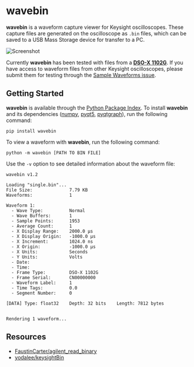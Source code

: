 # wavebin

**wavebin** is a waveform capture viewer for Keysight oscilloscopes. These capture files are generated on the oscilloscope as ``.bin`` files, which can be saved to a USB Mass Storage device for transfer to a PC.

![Screenshot](https://github.com/sam210723/wavebin/raw/master/screenshot.png)

Currently **wavebin** has been tested with files from a [**DSO-X 1102G**](https://www.keysight.com/en/pdx-2766207-pn-DSOX1102G/oscilloscope-70-100-mhz-2-analog-channels). If you have access to waveform files from other Keysight oscilloscopes, please submit them for testing through the [Sample Waveforms issue](https://github.com/sam210723/wavebin/issues/1).

## Getting Started

**wavebin** is available through the [Python Package Index](https://pypi.org/project/wavebin/). To install **wavebin** and its dependencies ([numpy](https://numpy.org/), [pyqt5](https://pypi.org/project/PyQt5/), [pyqtgraph](http://www.pyqtgraph.org/)), run the following command:

```
pip install wavebin
```

To view a waveform with **wavebin**, run the following command:

```
python -m wavebin [PATH TO BIN FILE]
```

Use the ``-v`` option to see detailed information about the waveform file:

```
wavebin v1.2

Loading "single.bin"...
File Size:              7.79 KB
Waveforms:              1

Waveform 1:
  - Wave Type:          Normal
  - Wave Buffers:       1
  - Sample Points:      1953
  - Average Count:      1
  - X Display Range:    2000.0 μs
  - X Display Origin:   -1000.0 μs
  - X Increment:        1024.0 ns
  - X Origin:           -1000.0 μs
  - X Units:            Seconds
  - Y Units:            Volts
  - Date:
  - Time:
  - Frame Type:         DSO-X 1102G
  - Frame Serial:       CN00000000
  - Waveform Label:     1
  - Time Tags:          0.0
  - Segment Number:     0

[DATA] Type: float32    Depth: 32 bits    Length: 7812 bytes


Rendering 1 waveform...
```

## Resources

- [FaustinCarter/agilent_read_binary](https://github.com/FaustinCarter/agilent_read_binary)
- [yodalee/keysightBin](https://github.com/yodalee/keysightBin/)
